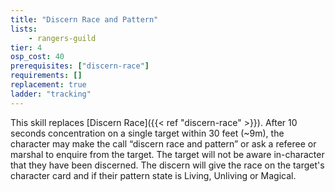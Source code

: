 ```yaml
---
title: "Discern Race and Pattern"
lists:
    - rangers-guild
tier: 4
osp_cost: 40
prerequisites: ["discern-race"]
requirements: []
replacement: true
ladder: "tracking"
---
```

This skill replaces [Discern Race]({{< ref "discern-race" >}}). After 10 seconds concentration on a single target within 30 feet (~9m), the character may make the call “discern race and pattern” or ask a referee or marshal to enquire from the target. The target will not be aware in-character that they have been discerned. The discern will give the race on the target's character card and if their pattern state is Living, Unliving or Magical.